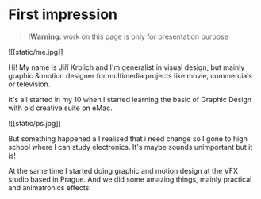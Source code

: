 # First impression

> **!Warning:** work on this page is only for presentation purpose

![[static/me.jpg]]

Hi! My name is Jiří Krblich and I'm generalist in visual design, but mainly graphic & motion designer for multimedia projects like movie, commercials or television.

It's all started in my 10 when I started learning the basic of Graphic Design with old creative suite on eMac.

![[static/ps.jpg]]

But something happened a I realised that i need change so I gone to high school where I can study electronics. It's maybe sounds unimportant but it is!

At the same time I started doing graphic and motion design at the VFX studio based in Prague. And we did some amazing things, mainly practical and animatronics effects!